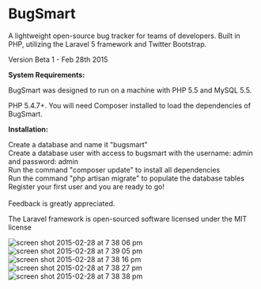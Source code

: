 # BugSmart
A lightweight open-source bug tracker for teams of developers.  Built in PHP, utilizing the Laravel 5 framework and Twitter Bootstrap.

Version Beta 1 - Feb 28th 2015

<strong>System Requirements:</strong>

BugSmart was designed to run on a machine with PHP 5.5 and MySQL 5.5.

PHP 5.4.7+.
You will need Composer installed to load the dependencies of BugSmart.

<strong>Installation:</strong>

Create a database and name it "bugsmart" <br>
Create a database user with access to bugsmart with the username: admin and password: admin <br>
Run the command "composer update" to install all dependencies <br>
Run the command "php artisan migrate" to populate the database tables <br>
Register your first user and you are ready to go! <br>
<br>
Feedback is greatly appreciated.

The Laravel framework is open-sourced software licensed under the MIT license

![screen shot 2015-02-28 at 7 38 06 pm](https://cloud.githubusercontent.com/assets/10263546/6428907/caec1d40-bf81-11e4-8b91-325ad1d6e61c.png)
![screen shot 2015-02-28 at 7 39 05 pm](https://cloud.githubusercontent.com/assets/10263546/6428908/caec5418-bf81-11e4-92ee-1e27709463f8.png)
![screen shot 2015-02-28 at 7 38 16 pm](https://cloud.githubusercontent.com/assets/10263546/6428905/caea78f0-bf81-11e4-9c4a-79b1871458c0.png)
![screen shot 2015-02-28 at 7 38 27 pm](https://cloud.githubusercontent.com/assets/10263546/6428906/caebc94e-bf81-11e4-98c9-2e1506f82582.png)
![screen shot 2015-02-28 at 7 38 38 pm](https://cloud.githubusercontent.com/assets/10263546/6428909/caee5556-bf81-11e4-9a2a-8572d4d3c675.png)
